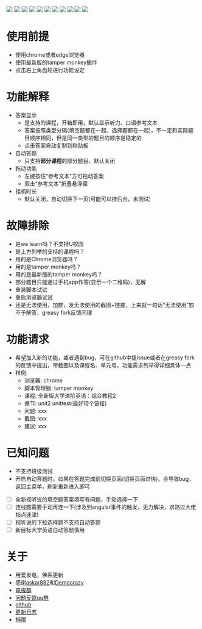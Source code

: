![](https://img.shields.io/badge/外教社数字课程系列-支持-brightgreen.svg)
![](https://img.shields.io/badge/新世纪英语专业（修订版）泛读教程（第2版）-支持-brightgreen.svg)
![](https://img.shields.io/badge/全新版大学英语《视听说教程》-支持-brightgreen.svg)
![](https://img.shields.io/badge/全新版大学进阶英语：综合教程-支持-brightgreen.svg)
![](https://img.shields.io/badge/全新版大学进阶英语：视听说教程-支持-brightgreen.svg)
![](https://img.shields.io/badge/新世纪大学英语（第二版）综合教程-支持-brightgreen.svg)
![](https://img.shields.io/badge/新世纪大学英语（第二版）视听说教程-支持-brightgreen.svg)
![](https://img.shields.io/badge/新目标大学英语视听说教程-支持-brightgreen.svg)
![](https://img.shields.io/badge/新目标大学英语《综合教程》-支持-brightgreen.svg)
![](https://img.shields.io/badge/新标准高职公共英语系列教材：实用综合教程（精编版）-支持-brightgreen.svg)
![](https://img.shields.io/badge/新标准高职公共英语系列教材：实用听说教程（第二版）第三册-支持-brightgreen.svg)

# 使用前提
- 使用chrome或者edge浏览器
- 使用最新版的tamper monkey插件
- 点击右上角齿轮进行功能设定

# 功能解释
- 答案显示
  - 是支持的课程，开箱即用，默认显示听力、口语参考文本
  - 答案按照类型分隔(填空题都在一起、选择题都在一起)，不一定和实际题目顺序相同，但是同一类型的题目的顺序是稳定的
  - 点击答案自动复制到粘贴板
- 自动答题
  - 只支持<b>部分课程</b>的部分题目，默认关闭
- 拖动功能
  - 左键按住“参考文本”方可拖动答案
  - 双击“参考文本”折叠悬浮窗
- 挂机时长
  - 默认关闭，自动切换下一页(可能可以挂后台，未测试)

# 故障排除
- 是we learn吗？不支持U校园
- 是上方列举的支持的课程吗？
- 用的是Chrome浏览器吗？
- 用的是tamper monkey吗？
- 用的是最新版的tamper monkey吗？
- 部分题目只能通过手机app作答(显示一个二维码)，无解
- 重装脚本试试
- 重启浏览器试试
- 还是无法使用，加群，发无法使用的截图+链接，上来就一句话“无法使用”恕不予解答，greasy fork反馈同理

# 功能请求
- 希望加入新的功能，或者遇到bug，可在github中提issue或者在greasy fork的反馈中提出，带截图以及课程名、单元号，功能需求列举得详细具体一点
- 样例:
  - 浏览器:      chrome
  - 脚本管理器:  tamper monkey
  - 课程:       全新版大学进阶英语：综合教程2
  - 章节:       unit2 unittest(最好带个链接)
  - 问题:       xxx
  - 截图:       xxx
  - 建议:       xxx

# 已知问题
- 不支持班级测试
- 开启自动答题时，如果在答题完成前切换页面(切换页面过快)，会导致bug，返回主菜单，刷新重新进入即可
- [ ] 全新视听说的填空题答案填写有问题，手动选择一下
- [ ] 连线题需要手动再连一下(涉及到angular事件的触发，无力解决，求路过大佬指点迷津)
- [ ] 视听说的下拉选择题不支持自动答题
- [ ] 新目标大学英语自动答题慎用

# 关于
- 用爱发电，佛系更新
- 感谢[askar882](https://greasyfork.org/zh-CN/users/291023-askar882)和[Demcorazy](https://greasyfork.org/zh-CN/scripts/397203)
- [电报群](https://t.me/joinchat/NCvpthynViq6NeYkbHW0DA)
- [问题反馈qq群](https://jq.qq.com/?_wv=1027&k=5AyCT4l)
- [github](https://github.com/SSmJaE/WELearnHelper)
- [更新日志](https://github.com/SSmJaE/WELearnHelper/blob/master/HISTORY.md)
- [捐赠](https://github.com/SSmJaE/WELearnHelper/blob/master/%E5%9B%BE%E5%B1%82%201.png)
